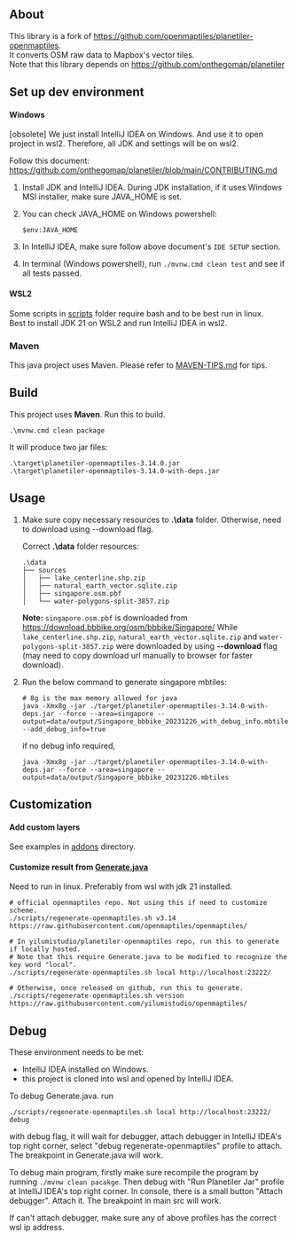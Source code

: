 ## About

This library is a fork of https://github.com/openmaptiles/planetiler-openmaptiles.  
It converts OSM raw data to Mapbox's vector tiles.  
Note that this library depends on https://github.com/onthegomap/planetiler

## Set up dev environment

#### Windows

[obsolete] We just install IntelliJ IDEA on Windows. And use it to open project in wsl2.
Therefore, all JDK and settings will be on wsl2.

Follow this document: https://github.com/onthegomap/planetiler/blob/main/CONTRIBUTING.md

1. Install JDK and IntelliJ IDEA. During JDK installation, if it uses Windows MSI installer, make sure JAVA_HOME is set.
2. You can check JAVA_HOME on Windows powershell:

   ```
   $env:JAVA_HOME
   ```
3. In IntelliJ IDEA, make sure follow above document's `IDE SETUP` section.
4. In terminal (Windows powershell), run `./mvnw.cmd clean test` and see if all tests passed.

#### WSL2

Some scripts in [scripts](../scripts) folder require bash and to be best run in linux.  
Best to install JDK 21 on WSL2 and run IntelliJ IDEA in wsl2.

### Maven

This java project uses Maven. Please refer to [MAVEN-TIPS.md](MAVEN-TIPS.md) for tips.

## Build

This project uses **Maven**. Run this to build.

```
.\mvnw.cmd clean package
```

It will produce two jar files:

```
.\target\planetiler-openmaptiles-3.14.0.jar
.\target\planetiler-openmaptiles-3.14.0-with-deps.jar
```

## Usage

1. Make sure copy necessary resources to **.\data** folder. Otherwise, need to download using --download flag.

   Correct **.\data** folder resources:

   ```
   .\data
   ├── sources
   │   ├── lake_centerline.shp.zip
   │   ├── natural_earth_vector.sqlite.zip
   │   ├── singapore.osm.pbf
   │   └── water-polygons-split-3857.zip
   ```

   **Note:** `singapore.osm.pbf` is downloaded from https://download.bbbike.org/osm/bbbike/Singapore/
   While `lake_centerline.shp.zip`, `natural_earth_vector.sqlite.zip` and `water-polygons-split-3857.zip` were downloaded
   by using **--download** flag (may need to copy download url manually to browser for faster download).

2. Run the below command to generate singapore mbtiles:

   ```
   # 8g is the max memory allowed for java
   java -Xmx8g -jar ./target/planetiler-openmaptiles-3.14.0-with-deps.jar --force --area=singapore --output=data/output/Singapore_bbbike_20231226_with_debug_info.mbtiles --add_debug_info=true
   ```

   if no debug info required,

   ```
   java -Xmx8g -jar ./target/planetiler-openmaptiles-3.14.0-with-deps.jar --force --area=singapore --output=data/output/Singapore_bbbike_20231226.mbtiles
   ```

## Customization

#### Add custom layers

See examples in [addons](../src/main/java/org/openmaptiles/addons) directory.

#### Customize result from [Generate.java](../src/main/java/org/openmaptiles/Generate.java)

Need to run in linux. Preferably from wsl with jdk 21 installed.

```
# official openmaptiles repo. Not using this if need to customize scheme.
./scripts/regenerate-openmaptiles.sh v3.14 https://raw.githubusercontent.com/openmaptiles/openmaptiles/
```

```
# In yilumistudio/planetiler-openmaptiles repo, run this to generate if locally hosted. 
# Note that this require Generate.java to be modified to recognize the key word "local".
./scripts/regenerate-openmaptiles.sh local http://localhost:23222/

# Otherwise, once released on github, run this to generate.
./scripts/regenerate-openmaptiles.sh version https://raw.githubusercontent.com/yilumistudio/openmaptiles/
```

## Debug

These environment needs to be met:
- IntelliJ IDEA installed on Windows.
- this project is cloned into wsl and opened by IntelliJ IDEA.

To debug Generate.java. run

```
./scripts/regenerate-openmaptiles.sh local http://localhost:23222/ debug
```

with debug flag, it will wait for debugger, attach debugger in IntelliJ IDEA's top right corner, select "debug regenerate-openmaptiles" profile to attach.
The breakpoint in Generate.java will work.

To debug main program, firstly make sure recompile the program by running `./mvnw clean pacakge`.
Then debug with "Run Planetiler Jar" profile at IntelliJ IDEA's top right corner.
In console, there is a small button "Attach debugger". Attach it.
The breakpoint in main src will work.

If can't attach debugger, make sure any of above profiles has the correct wsl ip address.
